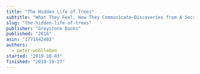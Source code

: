 ```yaml
---
title: "The Hidden Life of Trees"
subtitle: "What They Feel, How They Communicate―Discoveries from A Secret World"
slug: "the-hidden-life-of-trees"
publisher: "Greystone Books"
published: "2016"
asin: "1771642483"
authors:
  - peter-wohlleben
started: "2019-10-03"
finished: "2019-10-27"
---
```

